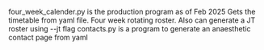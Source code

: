 four_week_calender.py is the production program as of Feb 2025
Gets the timetable from yaml file. Four week rotating roster. Also can generate a JT roster using --jt flag
contacts.py is a program to generate an anaesthetic contact page from yaml
